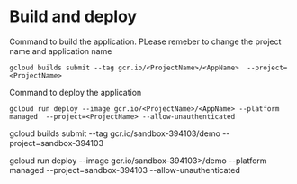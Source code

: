 # Build and deploy

Command to build the application. PLease remeber to change the project name and application name
```
gcloud builds submit --tag gcr.io/<ProjectName>/<AppName>  --project=<ProjectName>
```

Command to deploy the application
```
gcloud run deploy --image gcr.io/<ProjectName>/<AppName> --platform managed  --project=<ProjectName> --allow-unauthenticated
```

gcloud builds submit --tag gcr.io/sandbox-394103/demo  --project=sandbox-394103

gcloud run deploy --image gcr.io/sandbox-394103>/demo --platform managed  --project=sandbox-394103 --allow-unauthenticated